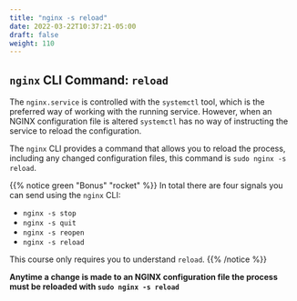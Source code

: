 ```yaml
---
title: "nginx -s reload"
date: 2022-03-22T10:37:21-05:00
draft: false
weight: 110
---
```


## `nginx` CLI Command: `reload`

The `nginx.service` is controlled with the `systemctl` tool, which is the preferred way of working with the running service. However, when an NGINX configuration file is altered `systemctl` has no way of instructing the service to reload the configuration.

The `nginx` CLI provides a command that allows you to reload the process, including any changed configuration files, this command is `sudo nginx -s reload`.

{{% notice green "Bonus" "rocket" %}}
In total there are four signals you can send using the `nginx` CLI:
- `nginx -s stop`
- `nginx -s quit`
- `nginx -s reopen`
- `nginx -s reload`

This course only requires you to understand `reload`.
{{% /notice %}}

**Anytime a change is made to an NGINX configuration file the process must be reloaded with `sudo nginx -s reload`**